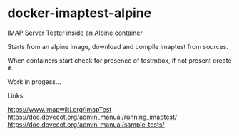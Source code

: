 # docker-imaptest-alpine
IMAP Server Tester inside an Alpine container

Starts from an alpine image, download and compile imaptest from sources.

When containers start check for presence of testmbox, if not present create it.

Work in progess...

Links:

https://www.imapwiki.org/ImapTest
https://doc.dovecot.org/admin_manual/running_imaptest/
https://doc.dovecot.org/admin_manual/sample_tests/

